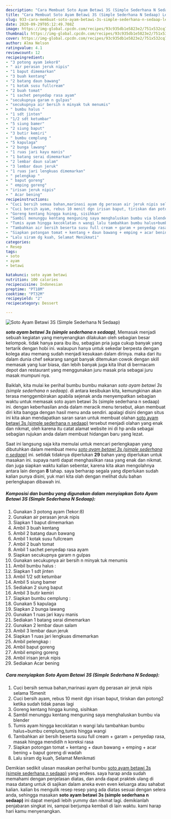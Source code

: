 ```yaml
---
description: "Cara Membuat Soto Ayam Betawi 3S (Simple Sederhana N Sedaap) Lezat"
title: "Cara Membuat Soto Ayam Betawi 3S (Simple Sederhana N Sedaap) Lezat"
slug: 933-cara-membuat-soto-ayam-betawi-3s-simple-sederhana-n-sedaap-lezat
date: 2020-09-29T05:12:49.708Z
image: https://img-global.cpcdn.com/recipes/93c935db1e5823e2/751x532cq70/soto-ayam-betawi-3s-simple-sederhana-n-sedaap-foto-resep-utama.jpg
thumbnail: https://img-global.cpcdn.com/recipes/93c935db1e5823e2/751x532cq70/soto-ayam-betawi-3s-simple-sederhana-n-sedaap-foto-resep-utama.jpg
cover: https://img-global.cpcdn.com/recipes/93c935db1e5823e2/751x532cq70/soto-ayam-betawi-3s-simple-sederhana-n-sedaap-foto-resep-utama.jpg
author: Alma Nelson
ratingvalue: 4.1
reviewcount: 12
recipeingredient:
- "3 potong ayam 1ekor8"
- " air perasan jeruk nipis"
- "1 baput dimemarkan"
- "3 buah kentang"
- "2 batang daun bawang"
- "1 kotak susu fullcream"
- "2 buah tomat"
- "1 sachet penyedap rasa ayam"
- "secukupnya garam n gulpas"
- "secukupnya air bersih n minyak tuk menumis"
- " bumbu halus "
- "1 sdt jinten"
- "1/2 sdt ketumbar"
- "5 siung bamer"
- "2 siung baput"
- "3 butir kemiri"
- " bumbu cemplung "
- "5 kapulaga"
- "2 bunga lawang"
- "1 ruas jari kayu manis"
- "1 batang serai dimemarkan"
- "2 lembar daun salam"
- "3 lembar daun jeruk"
- "1 ruas jari lengkuas dimemarkan"
- " pelengkap "
- " baput goreng"
- " emping goreng"
- "irisan jeruk nipis"
- " Acar bening"
recipeinstructions:
- "Cuci bersih semua bahan,marinasi ayam dg perasan air jeruk nipis selama 15menit"
- "Cuci bersih ayam, rebus 10 menit dgn irisan baput, tiriskan dan potong2 ketika sudah tidak panas lagi"
- "Goreng kentang hingga kuning, sisihkan"
- "Sambil menunggu kentang menguning saya menghaluskan bumbu via blender"
- "Tumis ayam hingga kecoklatan n wangi lalu tambahkan bumbu halus+bumbu cemplung,tumis hingga wangi"
- "Tambahkan air bersih beserta susu full cream + garam + penyedap rasa, masak hingga mendidih n koreksi rasa"
- "Siapkan potongan tomat + kentang + daun bawang + emping + acar bening + baput goreng di wadah"
- "Lalu siram dg kuah, Selamat Menikmati"
categories:
- Resep
tags:
- soto
- ayam
- betawi

katakunci: soto ayam betawi 
nutrition: 100 calories
recipecuisine: Indonesian
preptime: "PT18M"
cooktime: "PT32M"
recipeyield: "2"
recipecategory: Dessert

---
```



![Soto Ayam Betawi 3S (Simple Sederhana N Sedaap)](https://img-global.cpcdn.com/recipes/93c935db1e5823e2/751x532cq70/soto-ayam-betawi-3s-simple-sederhana-n-sedaap-foto-resep-utama.jpg)

<b><i>soto ayam betawi 3s (simple sederhana n sedaap)</i></b>, Memasak menjadi sebuah kegiatan yang menyenangkan dilakukan oleh sebagian besar kelompok. tidak hanya para ibu ibu, sebagian pria juga cukup banyak yang tertarik dengan hobi ini. walaupun hanya untuk sekedar berpesta dengan kolega atau memang sudah menjadi kesukaan dalam dirinya. maka dari itu dalam dunia chef sekarang sangat banyak ditemukan cowok dengan skill memasak yang luar biasa, dan lebih banyak juga kita lihat di bermacam depot dan restaurant yang menggunakan juru masak pria sebagai juru masak mumpuni nya.



Baiklah, kita mulai ke perihal bumbu bumbu makanan <i>soto ayam betawi 3s (simple sederhana n sedaap)</i>. di antara kesibukan kita, kemungkinan akan terasa menggembirakan apabila sejenak anda menyempatkan sebagian waktu untuk memasak soto ayam betawi 3s (simple sederhana n sedaap) ini. dengan keberhasilan anda dalam meracik menu tersebut, akan membuat diri kita bangga dengan hasil menu anda sendiri. apalagi disini dengan situs ini kita akan mendapatkan saran saran untuk membuat olahan <u>soto ayam betawi 3s (simple sederhana n sedaap)</u> tersebut menjadi olahan yang enak dan nikmat, oleh karena itu catat alamat website ini di hp anda sebagai sebagian rujukan anda dalam membuat hidangan baru yang lezat.


Saat ini langsung saja kita memulai untuk mencari perlengkapan yang dibutuhkan dalam membuat menu <u><i>soto ayam betawi 3s (simple sederhana n sedaap)</i></u> ini. setidak tidaknya diperlukan <b>29</b> bahan yang diperlukan untuk masakan ini. supaya nanti dapat menghasilkan rasa yang enak dan nikmat. dan juga siapkan waktu kalian sebentar, karena kita akan mengolahnya antara lain dengan <b>8</b> tahap. saya berharap segala yang diperlukan sudah kalian punya disini, yuk mari kita olah dengan melihat dulu bahan perlengkapan dibawah ini.

<!--inarticleads1-->

##### Komposisi dan bumbu yang digunakan dalam menyiapkan Soto Ayam Betawi 3S (Simple Sederhana N Sedaap):

1. Gunakan 3 potong ayam (1ekor:8)
1. Gunakan  air perasan jeruk nipis
1. Siapkan 1 baput dimemarkan
1. Ambil 3 buah kentang
1. Ambil 2 batang daun bawang
1. Ambil 1 kotak susu fullcream
1. Ambil 2 buah tomat
1. Ambil 1 sachet penyedap rasa ayam
1. Siapkan secukupnya garam n gulpas
1. Gunakan secukupnya air bersih n minyak tuk menumis
1. Ambil  bumbu halus :
1. Siapkan 1 sdt jinten
1. Ambil 1/2 sdt ketumbar
1. Ambil 5 siung bamer
1. Sediakan 2 siung baput
1. Ambil 3 butir kemiri
1. Siapkan  bumbu cemplung :
1. Gunakan 5 kapulaga
1. Siapkan 2 bunga lawang
1. Gunakan 1 ruas jari kayu manis
1. Sediakan 1 batang serai dimemarkan
1. Gunakan 2 lembar daun salam
1. Ambil 3 lembar daun jeruk
1. Siapkan 1 ruas jari lengkuas dimemarkan
1. Ambil  pelengkap :
1. Ambil  baput goreng
1. Ambil  emping goreng
1. Ambil irisan jeruk nipis
1. Sediakan  Acar bening




<!--inarticleads2-->

##### Cara menyiapkan Soto Ayam Betawi 3S (Simple Sederhana N Sedaap):

1. Cuci bersih semua bahan,marinasi ayam dg perasan air jeruk nipis selama 15menit
1. Cuci bersih ayam, rebus 10 menit dgn irisan baput, tiriskan dan potong2 ketika sudah tidak panas lagi
1. Goreng kentang hingga kuning, sisihkan
1. Sambil menunggu kentang menguning saya menghaluskan bumbu via blender
1. Tumis ayam hingga kecoklatan n wangi lalu tambahkan bumbu halus+bumbu cemplung,tumis hingga wangi
1. Tambahkan air bersih beserta susu full cream + garam + penyedap rasa, masak hingga mendidih n koreksi rasa
1. Siapkan potongan tomat + kentang + daun bawang + emping + acar bening + baput goreng di wadah
1. Lalu siram dg kuah, Selamat Menikmati




Demikian sedikit ulasan masakan perihal bumbu <u>soto ayam betawi 3s (simple sederhana n sedaap)</u> yang endess. saya harap anda sudah memahami dengan penjelasan diatas, dan anda dapat praktek ulang di masa datang untuk di sajikan dalam aneka even even keluarga atau sahabat kalian. kalian bs mengulik resep resep yang ada diatas sesuai dengan selera anda, sehingga masakan <b>soto ayam betawi 3s (simple sederhana n sedaap)</b> ini dapat menjadi lebih yummy dan nikmat lagi. demikianlah penjabaran singkat ini, sampai berjumpa kembali di lain waktu. kami harap hari kamu menyenangkan.

